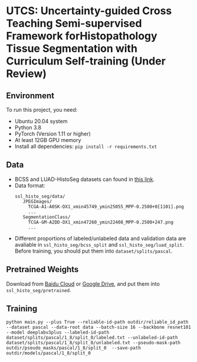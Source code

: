 # UTCS: Uncertainty-guided Cross Teaching Semi-supervised Framework forHistopathology Tissue Segmentation with Curriculum Self-training (Under Review)

## Environment
To run this project, you need:
* Ubuntu 20.04 system
* Python 3.8
* PyTorch (Version 1.11 or higher)
* At least 12GB GPU memory
* Install all dependencies: `pip install -r requirements.txt`

## Data
* BCSS and LUAD-HistoSeg datasets can found in [this link](https://github.com/ChuHan89/WSSS-Tissue).
* Data format:
   ```
  ssl_histo_seg/data/
      JPEGImages/
        TCGA-A1-A0SK-DX1_xmin45749_ymin25055_MPP-0.2500+0[1101].png
        ...
      SegmentationClass/
        TCGA-GM-A2DD-DX1_xmin47260_ymin22408_MPP-0.2500+247.png
        ...
   ```  
* Different proportions of labeled/unlabeled data and validation data are avaliable in `ssl_histo_seg/bcss_split` and `ssl_histo_seg/luad_split`. Before training, you should put them into `dataset/splits/pascal`.

## Pretrained Weights
Download from [Baidu Cloud](https://pan.baidu.com/s/1t-yQBDSsciHdKHqnjeyCRQ?pwd=3pvb) or [Google Drive](https://drive.google.com/drive/folders/1-PTL1p30yz-a-NUYN8nWWkruFraoHk1w?usp=sharing), and put them into ``ssl_histo_seg/pretrained``.

## Training
```
python main.py --plus True --reliable-id-path outdir/reliable_id_path  --dataset pascal --data-root data --batch-size 16 --backbone resnet101 --model deeplabv3plus --labeled-id-path dataset/splits/pascal/1_8/split_0/labeled.txt --unlabeled-id-path dataset/splits/pascal/1_8/split_0/unlabeled.txt --pseudo-mask-path outdir/pseudo_masks/pascal/1_8/split_0  --save-path outdir/models/pascal/1_8/split_0
```

